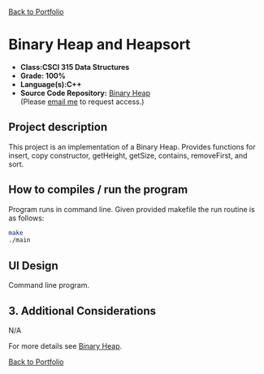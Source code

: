 [Back to Portfolio](./)

Binary Heap and Heapsort
===============

-   **Class:CSCI 315 Data Structures** 
-   **Grade: 100%**
-   **Language(s):C++**
-   **Source Code Repository:** [Binary Heap](https://github.com/Kaigan90/Binary-Heap-and-Heap-Sort)  
    (Please [email me](mailto:jwood11190@gmail.com?subject=GitHub%20Access) to request access.)

## Project description
This project is an implementation of a Binary Heap.  Provides functions for insert, copy constructor, getHeight, getSize, contains, removeFirst, and sort. 

## How to compiles / run the program

Program runs in command line.  Given provided makefile the run routine is as follows:
```bash
make
./main
```

## UI Design

Command line program.

## 3. Additional Considerations
N/A

For more details see [Binary Heap](https://github.com/Kaigan90/Binary-Heap-and-Heap-Sort).

[Back to Portfolio](./)
